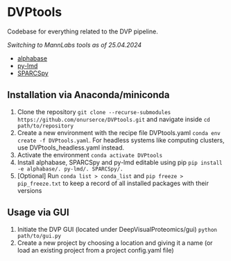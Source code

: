 # DVPtools
Codebase for everything related to the DVP pipeline.

*Switching to MannLabs tools as of 25.04.2024*
- [alphabase](https://github.com/MannLabs/alphabase)
- [py-lmd](https://github.com/MannLabs/py-lmd)
- [SPARCSpy](https://github.com/MannLabs/SPARCSpy)

## Installation via Anaconda/miniconda
1) Clone the repository `git clone --recurse-submodules https://github.com/onurserce/DVPtools.git` and navigate inside `cd path/to/repository`
2) Create a new environment with the recipe file DVPtools.yaml `conda env create -f DVPtools.yaml`. For headless systems like computing clusters, use DVPtools_headless.yaml instead.
3) Activate the environment `conda activate DVPtools`
4) Install alphabase, SPARCSpy and py-lmd editable using pip `pip install -e alphabase/. py-lmd/. SPARCSpy/.`
5) [Optional] Run `conda list > conda_list` and `pip freeze > pip_freeze.txt` to keep a record of all installed packages with their versions

## Usage via GUI
1) Initiate the DVP GUI (located under DeepVisualProteomics/gui) `python path/to/gui.py`
2) Create a new project by choosing a location and giving it a name (or load an existing project from a project config.yaml file)
